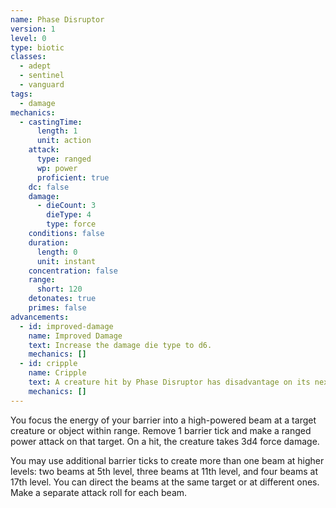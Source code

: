 ```yaml
---
name: Phase Disruptor
version: 1
level: 0
type: biotic
classes:
  - adept
  - sentinel
  - vanguard
tags:
  - damage
mechanics:
  - castingTime:
      length: 1
      unit: action
    attack:
      type: ranged
      wp: power
      proficient: true
    dc: false
    damage:
      - dieCount: 3
        dieType: 4
        type: force
    conditions: false
    duration:
      length: 0
      unit: instant
    concentration: false
    range:
      short: 120
    detonates: true
    primes: false
advancements:
  - id: improved-damage
    name: Improved Damage
    text: Increase the damage die type to d6.
    mechanics: []
  - id: cripple
    name: Cripple
    text: A creature hit by Phase Disruptor has disadvantage on its next attack roll.
    mechanics: []
---
```

You focus the energy of your barrier into a high-powered beam at a target creature or object within range. Remove 1
barrier tick and make a ranged power attack on that target. On a hit, the creature takes 3d4 force damage.

You may use additional barrier ticks to create more than one beam at higher levels: two beams at 5th level, three beams
at 11th level, and four beams at 17th level. You can direct the beams at the same target or at different ones.
Make a separate attack roll for each beam.
